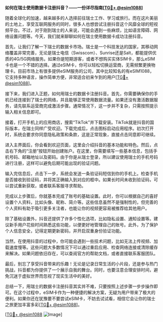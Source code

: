 **如何在瑞士使用数据卡注册抖音？——一份详尽指南[[TG💪+ @esim1088](https://t.me/s/esim1088)]**

随着全球化的加速，越来越多的人选择前往瑞士工作、学习或旅行。而在这片美丽的土地上，享受互联网服务的同时，很多人也想尝试注册抖音这个风靡全球的短视频平台。不过，对于刚到瑞士的人来说，可能会遇到一些麻烦，比如语言障碍、网络设置问题等。今天，我们就来聊聊如何在瑞士使用数据卡成功注册抖音。

首先，让我们了解一下瑞士的数据卡市场。瑞士是一个科技发达的国家，其移动网络覆盖非常完善，无论是瑞士电信（Swisscom）、Sunrise还是Salt，都能提供优质的4G/5G网络服务。如果你是短期游客，或者不想购买实体SIM卡，那么eSIM卡也是一个不错的选择。通过eSIM卡，你可以轻松切换运营商，无需频繁更换物理卡。目前市场上有很多提供eSIM服务的公司，其中比较知名的有eSIM1088，它支持多种语言，操作简单方便，非常适合初来乍到的用户[[TG💪+ @esim1088](https://t.me/s/esim1088)]。

接下来，我们进入正题，如何用瑞士的数据卡注册抖音。首先，你需要确保你的手机已经连接到了瑞士的网络，并且能够正常使用数据流量。如果还没有激活数据服务，请先联系运营商完成激活步骤。通常情况下，这一步并不复杂，只需按照提示输入相关信息即可。

接着，打开手机上的应用商店，搜索“TikTok”并下载安装。TikTok就是抖音的国际版本，在瑞士同样广受欢迎。下载完成后，点击图标启动应用程序。初次打开时，系统会要求你同意隐私政策和条款，这是正常现象，直接点击同意即可继续。

进入主界面后，你会看到欢迎页面，这里会介绍抖音的基本功能和特色。然后，点击右下角的“注册”按钮开始创建账户。在这里，你需要填写一些基本信息，包括手机号码、邮箱地址以及密码。由于你是从瑞士登录，所以建议使用瑞士的手机号码进行注册，这样可以避免后期可能出现的验证问题。

输入完信息后，点击下一步，系统会发送一条验证码短信到你的手机上。检查手机是否接收到验证码，并将其正确输入到对应的框中。如果长时间未收到验证码，可以尝试重新获取，或者联系客服寻求帮助。

完成以上步骤后，你就基本完成了账号的基础设置。此时，你可以根据自己的喜好设置个人资料，比如头像、昵称、简介等。这些信息虽然不是强制性的，但完善的个人资料有助于吸引更多关注者，也能让你的视频更容易被推荐给其他用户。

除了基础设置外，抖音还提供了许多个性化选项，比如隐私设置、通知设置等。建议新手用户花些时间熟悉这些功能，以便更好地管理自己的账号。此外，为了保护个人信息安全，记得定期更新密码，并开启双重身份验证功能。

当然，在使用抖音的过程中，你可能会遇到一些技术问题，比如无法上传视频、加载速度慢等。这些问题大多数情况下可以通过重启应用、检查网络连接或清除缓存来解决。如果问题依旧存在，可以查阅官方的帮助文档，或者直接联系客服团队。

最后，别忘了享受抖音带来的乐趣！无论是记录日常生活的小片段，还是参与热门挑战，抖音都为你提供了一个展示自我的舞台。同时，也要注意合理安排时间，避免沉迷于虚拟世界而忽视了现实生活中的美好。

总结一下，用瑞士的数据卡注册抖音其实并不难，只要按照上述步骤一步步操作即可。在这个过程中，eSIM卡作为一种便捷的解决方案，无疑为用户带来了极大的便利。如果你还在犹豫要不要尝试eSIM卡，不妨去试试看，相信它会让你的瑞士之旅更加丰富多彩[[TG💪+ @esim1088](https://t.me/s/esim1088)]。

[[TG💪+ @esim1088](https://t.me/s/esim1088) ![Image](https://i.postimg.cc/4NQfJmqS/Snipaste-2025-05-13-00-14-12.png)]